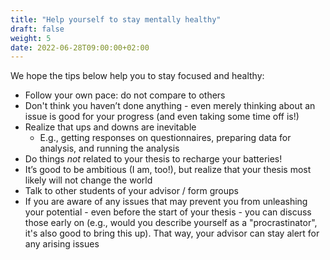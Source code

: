 ```yaml
---
title: "Help yourself to stay mentally healthy"
draft: false
weight: 5
date: 2022-06-28T09:00:00+02:00
---
```


We hope the tips below help you to stay focused and healthy:

* Follow your own pace: do not compare to others
* Don't think you haven’t done anything - even merely thinking about an issue is good for your progress (and even taking some time off is!)
* Realize that ups and downs are inevitable
  * E.g., getting responses on questionnaires, preparing data for analysis, and running the analysis
* Do things *not* related to your thesis to recharge your batteries!
* It’s good to be ambitious (I am, too!), but realize that your thesis most likely will not change the world
* Talk to other students of your advisor / form groups
* If you are aware of any issues that may prevent you from unleashing your potential - even before the start of your thesis - you can discuss those early on (e.g., would you describe yourself as a "procrastinator", it's also good to bring this up). That way, your advisor can stay alert for any arising issues
